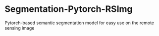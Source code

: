 # Segmentation-Pytorch-RSImg
Pytorch-based semantic segmentation model for easy use on the remote sensing image 
